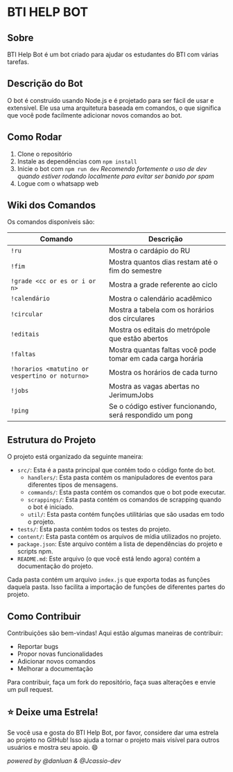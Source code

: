 # BTI HELP BOT

## Sobre

BTI Help Bot é um bot criado para ajudar os estudantes do BTI com várias tarefas. 

## Descrição do Bot

O bot é construído usando Node.js e é projetado para ser fácil de usar e extensível. Ele usa uma arquitetura baseada em comandos, o que significa que você pode facilmente adicionar novos comandos ao bot.

## Como Rodar

1. Clone o repositório
2. Instale as dependências com `npm install`
3. Inicie o bot com `npm run dev`
*Recomendo fortemente o uso de dev quando estiver rodando localmente para evitar ser banido por spam*
4. Logue com o whatsapp web

## Wiki dos Comandos

Os comandos disponíveis são:

| Comando | Descrição |
|---------|-----------|
| `!ru`   | Mostra o cardápio do RU |
| `!fim`  | Mostra quantos dias restam até o fim do semestre |
| `!grade <cc or es or i or n>` | Mostra a grade referente ao ciclo  |
| `!calendário` | Mostra o calendário acadêmico  |
| `!circular` | Mostra a tabela com os horários dos circulares |
| `!editais` | Mostra os editais do metrópole que estão abertos |
| `!faltas` | Mostra quantas faltas você pode tomar em cada carga horária |
| `!horarios <matutino or vespertino or noturno>` | Mostra os horários de cada turno |
| `!jobs` | Mostra as vagas abertas no JerimumJobs |
| `!ping` | Se o código estiver funcionando, será respondido um pong |

## Estrutura do Projeto

O projeto está organizado da seguinte maneira:

- `src/`: Esta é a pasta principal que contém todo o código fonte do bot.
  - `handlers/`: Esta pasta contém os manipuladores de eventos para diferentes tipos de mensagens.
  - `commands/`: Esta pasta contém os comandos que o bot pode executar.
  - `scrappings/`: Esta pasta contém os comandos de scrapping quando o bot é iniciado.
  - `util/`: Esta pasta contém funções utilitárias que são usadas em todo o projeto.
- `tests/`: Esta pasta contém todos os testes do projeto.
- `content/`: Esta pasta contém os arquivos de mídia utilizados no projeto.
- `package.json`: Este arquivo contém a lista de dependências do projeto e scripts npm.
- `README.md`: Este arquivo (o que você está lendo agora) contém a documentação do projeto.

Cada pasta contém um arquivo `index.js` que exporta todas as funções daquela pasta. Isso facilita a importação de funções de diferentes partes do projeto.

## Como Contribuir

Contribuições são bem-vindas! Aqui estão algumas maneiras de contribuir:

- Reportar bugs
- Propor novas funcionalidades
- Adicionar novos comandos
- Melhorar a documentação

Para contribuir, faça um fork do repositório, faça suas alterações e envie um pull request.

## :star: Deixe uma Estrela!

Se você usa e gosta do BTI Help Bot, por favor, considere dar uma estrela ao projeto no GitHub! Isso ajuda a tornar o projeto mais visível para outros usuários e mostra seu apoio. :smile:

_powered by @danluan & @Jcassio-dev_ 
